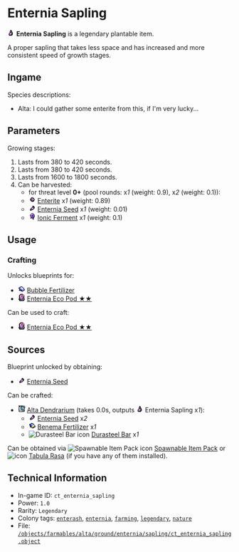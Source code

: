 # Enternia Sapling

<img src="https://raw.githubusercontent.com/Ceterai/Enternia/main/objects/farmables/alta/ground/enternia/sapling/icon.png" alt="Enternia Sapling icon" loading="lazy" height="16px" width="auto" /> **Enternia Sapling** is a legendary plantable item.

A proper sapling that takes less space and has increased and more consistent speed of growth stages.

## Ingame

Species descriptions:

- Alta: I could gather some enterite from this, if I'm very lucky...

## Parameters

Growing stages:

1. Lasts from 380 to 420 seconds.
2. Lasts from 380 to 420 seconds.
3. Lasts from 1600 to 1800 seconds.
4. Can be harvested:
   - for threat level **0+** (pool rounds: x*1* (weight: 0.9), x*2* (weight: 0.1)):
   - <img src="https://raw.githubusercontent.com/Ceterai/Enternia/main/items/generic/crafting/ct_enterite.png" alt="Enterite icon" loading="lazy" height="16px" width="auto" /> [Enterite](https://ceterai.github.io/MyEnternia/Wiki/Enterite) x*1* (weight: 0.89)
   - <img src="https://raw.githubusercontent.com/Ceterai/Enternia/main/objects/farmables/alta/ground/enternia/icon.png" alt="Enternia Seed icon" loading="lazy" height="16px" width="auto" /> [Enternia Seed](https://ceterai.github.io/MyEnternia/Wiki/EnterniaSeed) x*1* (weight: 0.01)
   - <img src="https://raw.githubusercontent.com/Ceterai/Enternia/main/items/generic/produce/ct_ionic_sap.png" alt="Ionic Ferment icon" loading="lazy" height="16px" width="auto" /> [Ionic Ferment](https://ceterai.github.io/MyEnternia/Wiki/IonicFerment) x*1* (weight: 0.1)

## Usage

### Crafting

Unlocks blueprints for:

- <img src="https://raw.githubusercontent.com/Ceterai/Enternia/main/items/active/alta/tools/fertilize/ct_bubble_fertilizer.png" alt="Bubble Fertilizer icon" loading="lazy" height="16px" width="auto" /> [Bubble Fertilizer](https://ceterai.github.io/MyEnternia/Wiki/BubbleFertilizer)
- <img src="https://raw.githubusercontent.com/Ceterai/Enternia/main/objects/farmables/alta/ground/enternia/pod/icon.png" alt="Enternia Eco Pod ★★ icon" loading="lazy" height="16px" width="auto" /> [Enternia Eco Pod ★★](https://ceterai.github.io/MyEnternia/Wiki/EnterniaEcoPod)

Can be used to craft:

- <img src="https://raw.githubusercontent.com/Ceterai/Enternia/main/objects/farmables/alta/ground/enternia/pod/icon.png" alt="Enternia Eco Pod ★★ icon" loading="lazy" height="16px" width="auto" /> [Enternia Eco Pod ★★](https://ceterai.github.io/MyEnternia/Wiki/EnterniaEcoPod)

## Sources

Blueprint unlocked by obtaining:

- <img src="https://raw.githubusercontent.com/Ceterai/Enternia/main/objects/farmables/alta/ground/enternia/icon.png" alt="Enternia Seed icon" loading="lazy" height="16px" width="auto" /> [Enternia Seed](https://ceterai.github.io/MyEnternia/Wiki/EnterniaSeed)

Can be crafted:

- ![ ](https://raw.githubusercontent.com/Ceterai/Enternia/main/objects/alta/crafting/dendrarium/icon.png) [Alta Dendrarium](https://ceterai.github.io/MyEnternia/Wiki/AltaDendrarium) (takes 0.0s, outputs <img src="https://raw.githubusercontent.com/Ceterai/Enternia/main/objects/farmables/alta/ground/enternia/sapling/icon.png" alt="Enternia Sapling icon" loading="lazy" height="16px" width="auto" /> Enternia Sapling x*1*):
  - <img src="https://raw.githubusercontent.com/Ceterai/Enternia/main/objects/farmables/alta/ground/enternia/icon.png" alt="Enternia Seed icon" loading="lazy" height="16px" width="auto" /> [Enternia Seed](https://ceterai.github.io/MyEnternia/Wiki/EnterniaSeed) x*2*
  - <img src="https://raw.githubusercontent.com/Ceterai/Enternia/main/items/active/alta/tools/fertilize/ct_benema_fertilizer.png" alt="Benema Fertilizer icon" loading="lazy" height="16px" width="auto" /> [Benema Fertilizer](https://ceterai.github.io/MyEnternia/Wiki/BenemaFertilizer) x*1*
  - <img src="https://starbounder.org/mediawiki/images/0/09/Durasteel_Bar.png" alt="Durasteel Bar icon" loading="lazy" height="13px" width="14px" /> [Durasteel Bar](https://starbounder.org/Durasteel_Bar) x*1*

Can be obtained via <img src="https://raw.githubusercontent.com/Silverfeelin/Starbound-SpawnableItemPack/master/interface/sip/iconSmall.png" alt="Spawnable Item Pack icon" width="18" height="14"/> [Spawnable Item Pack](https://steamcommunity.com/sharedfiles/filedetails/?id=733665104) or <img src="https://steamuserimages-a.akamaihd.net/ugc/263843960696222713/3EC9A7C005541F7D577EBCB8C5736B4EFC9973D6/" alt="icon" width="8" height="12"/> [Tabula Rasa](https://community.playstarbound.com/resources/the-tabula-rasa.3222/) (if you have any of them installed).

## Technical Information

- In-game ID: `ct_enternia_sapling`
- Power: `1.0`
- Rarity: `Legendary`
- Colony tags: [`enterash`](https://ceterai.github.io/MyEnternia/Wiki/Tags/Enterash), [`enternia`](https://ceterai.github.io/MyEnternia/Wiki/Tags/Enternia), [`farming`](https://ceterai.github.io/MyEnternia/Wiki/Tags/Farming), [`legendary`](https://ceterai.github.io/MyEnternia/Wiki/Tags/Legendary), [`nature`](https://ceterai.github.io/MyEnternia/Wiki/Tags/Nature)
- File: [`/objects/farmables/alta/ground/enternia/sapling/ct_enternia_sapling.object`](https://github.com/Ceterai/Enternia/blob/main/objects/farmables/alta/ground/enternia/sapling/ct_enternia_sapling.object)
